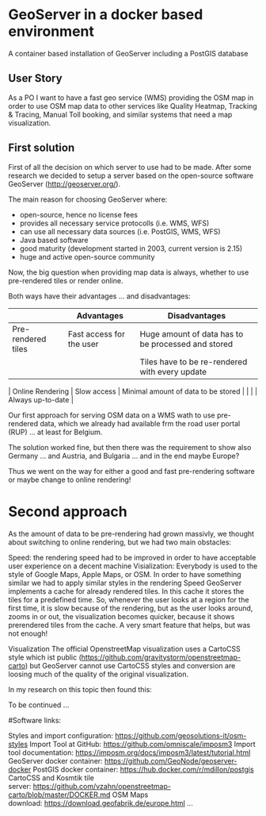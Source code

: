 # GeoServer in a docker based environment

A container based installation of GeoServer including a PostGIS database


## User Story
As a PO I want to have a fast geo service (WMS) providing the OSM map in order to use OSM map data to other services like Quality Heatmap, Tracking & Tracing, Manual Toll booking, and similar systems that need a map visualization. 

## First solution
First of all the decision on which server to use had to be made. After some research we decided to setup a server based on the open-source software GeoServer (http://geoserver.org/). 

The main reason for choosing GeoServer where:

* open-source, hence no license fees
* provides all necessary service protocolls (i.e. WMS, WFS)
* can use all necessary data sources (i.e. PostGIS, WMS, WFS)
* Java based software
* good maturity (development started in 2003, current version is 2.15)
* huge and active open-source community


Now, the big question when providing map data is always, whether to use pre-rendered tiles or render online.

Both ways have their advantages ... and disadvantages:


|                    | Advantages | Disadvantages |
| ------------------ | ---------- | ------------- |
| Pre-rendered tiles | Fast access for the user | Huge amount of data has to be processed and stored |
| | | Tiles have to be re-rendered with every update |
    
| Online Rendering   | Slow access	 | Minimal amount of data to be stored |
| | | Always up-to-date |

Our first approach for serving OSM data on a WMS wath to use pre-rendered data, which we already had available frm the road user portal (RUP) ... at least for Belgium.

The solution worked fine, but then there was the requirement to show also Germany ... and Austria, and Bulgaria ... and in the end maybe Europe?



Thus we went on the way for either a good and fast pre-rendering software or maybe change to online rendering!

# Second approach
As the amount of data to be pre-rendering had grown massivly, we thought about switching to online rendering, but we had two main obstacles:

Speed: the rendering speed had to be improved in order to have acceptable user experience on a decent machine
Visialization: Everybody is used to the style of Google Maps, Apple Maps, or OSM. In order to have something similar we had to apply similar styles in the rendering
Speed
GeoServer implements a cache for already rendered tiles. In this cache it stores the tiles for a predefined time. So, whenever the user looks at a region for the first time, it is slow because of the rendering, but as the user looks around, zooms in or out, the visualization becomes quicker, because it shows prerendered tiles from the cache. A very smart feature that helps, but was not enough!

Visualization
The official OpenstreetMap visualization uses a CartoCSS style which ist public (https://github.com/gravitystorm/openstreetmap-carto) but GeoServer cannot use CartoCSS styles and conversion are loosing much of the quality of the original visualization.



In my research on this topic then found this:





To be continued ...



#Software links:

Styles and import configuration: https://github.com/geosolutions-it/osm-styles
Import Tool at GitHub: https://github.com/omniscale/imposm3
Import tool documentation: https://imposm.org/docs/imposm3/latest/tutorial.html
GeoServer docker container: https://github.com/GeoNode/geoserver-docker
PostGIS docker container: https://hub.docker.com/r/mdillon/postgis
CartoCSS and Kosmtik tile server: https://github.com/vzahn/openstreetmap-carto/blob/master/DOCKER.md
OSM Maps download: https://download.geofabrik.de/europe.html
...
